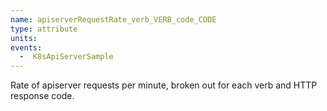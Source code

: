 ```yaml
---
name: apiserverRequestRate_verb_VERB_code_CODE
type: attribute
units:
events:
  -  K8sApiServerSample
---
```


Rate of apiserver requests per minute, broken out for each verb and HTTP response code.